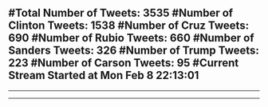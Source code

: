 #Total Number of Tweets: 3535 
#Number of Clinton Tweets: 1538
#Number of Cruz Tweets: 690
#Number of Rubio Tweets: 660
#Number of Sanders Tweets: 326
#Number of Trump Tweets: 223
#Number of Carson Tweets: 95
#Current Stream Started at Mon Feb  8 22:13:01
---
---
---
